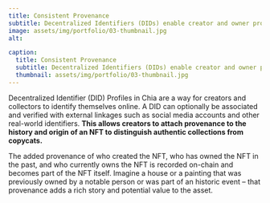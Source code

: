 ```yaml
---
title: Consistent Provenance
subtitle: Decentralized Identifiers (DIDs) enable creator and owner provenance to be recorded permanently on chain.
image: assets/img/portfolio/03-thumbnail.jpg
alt: 

caption:
  title: Consistent Provenance
  subtitle: Decentralized Identifiers (DIDs) enable creator and owner provenance to be permanently recorded on chain.
  thumbnail: assets/img/portfolio/03-thumbnail.jpg
---
```


Decentralized Identifier (DID) Profiles in Chia are a way for creators and collectors to identify themselves online. A DID can optionally be associated and verified with external linkages such as social media accounts and other real-world identifiers. **This allows creators to attach provenance to the history and origin of an NFT to distinguish authentic collections from copycats.**

The added provenance of who created the NFT, who has owned the NFT in the past, and who currently owns the NFT is recorded on-chain and becomes part of the NFT itself. Imagine a house or a painting that was previously owned by a notable person or was part of an historic event – that provenance adds a rich story and potential value to the asset.